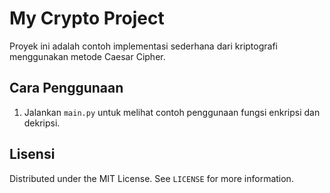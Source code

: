# My Crypto Project

Proyek ini adalah contoh implementasi sederhana dari kriptografi menggunakan metode Caesar Cipher.

## Cara Penggunaan

1. Jalankan `main.py` untuk melihat contoh penggunaan fungsi enkripsi dan dekripsi.

## Lisensi

Distributed under the MIT License. See `LICENSE` for more information.
